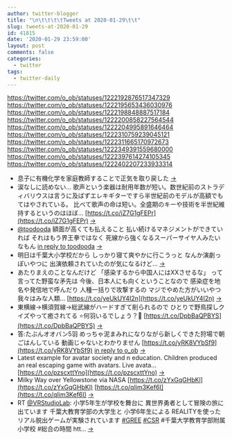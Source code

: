 ```yaml
---
author: twitter-blogger
title: "\n\t\t\t\tTweets at 2020-01-29\t\t"
slug: tweets-at-2020-01-29
id: 41815
date: '2020-01-29 23:59:00'
layout: post
comments: false
categories:
  - twitter
tags:
  - twitter-daily
---
```


https://twitter.com/o_ob/statuses/1222192876517347329 https://twitter.com/o_ob/statuses/1222195653436030976 https://twitter.com/o_ob/statuses/1222198848887517184 https://twitter.com/o_ob/statuses/1222200858227564544 https://twitter.com/o_ob/statuses/1222204995891646464 https://twitter.com/o_ob/statuses/1222310759239045121 https://twitter.com/o_ob/statuses/1222311665170972673 https://twitter.com/o_ob/statuses/1222349391559680000 https://twitter.com/o_ob/statuses/1222397614274105345 https://twitter.com/o_ob/statuses/1222402207233933314  

*   息子に有機化学を家庭教師することで正気を取り戻した [->](https://twitter.com/o_ob/statuses/1222192876517347329)
*   涙なしに読めない… 歌声という楽器は耐用年数が短い。数世紀前のストラディバリウスは言うに及ばずエレキギターですら半世紀前のモデルが高額でもてはやされている。 比べて歌声の命は短い。全盛期のキーや技術を半世紀維持するというのはほぼ… [https://t.co/iZ7G1gFEPr](https://t.co/iZ7G1gFEPr) [->](https://twitter.com/o_ob/statuses/1222195653436030976)
*   [@toodooda](https://twitter.com/toodooda) 額面が高くても払えること 払い続けるマネジメントができていれば それはもう界王拳ではなく 死線から強くなるスーパーサイヤ人みたいなもん [in reply to toodooda](https://twitter.com/toodooda/statuses/1221891922123358209) [->](https://twitter.com/o_ob/statuses/1222198848887517184)
*   明日は千葉大小学校だから しっかり寝て爽やかに行こうっと なんか演劇っぽいやつに 出演依頼されていたのが気になるけど… [->](https://twitter.com/o_ob/statuses/1222200858227564544)
*   あたりまえのことなんだけど 「感染するから中国人にはXXさせるな」 って言ってた野蛮な矛先は 今後、日本人にも向くということなので 感染症を地名や発信地で呼んだり 人種一括りで攻撃するの マジでやめた方がいいやつ 我々はみな人類… [https://t.co/yeUkUY4I2n](https://t.co/yeUkUY4I2n) [->](https://twitter.com/o_ob/statuses/1222204995891646464)
*   東横線→横須賀線→総武線がハードすぎて削られるので ひとりで野鳥探しクイズやって癒されてる ⭐️何羽いるでしょう？🦆 [https://t.co/DpbBaQPBYS](https://t.co/DpbBaQPBYS) [->](https://twitter.com/o_ob/statuses/1222310759239045121)
*   答:たぶんオオバン5羽 めっちゃ泥まみれになりながら新しくできた狩場で朝ごはんしている 動画じゃないとわかりません [https://t.co/yRK8VYbSf9](https://t.co/yRK8VYbSf9) [in reply to o_ob](https://twitter.com/o_ob/statuses/1222310759239045121) [->](https://twitter.com/o_ob/statuses/1222311665170972673)
*   Latest example for avatar society and n education. Children produced an real escaping game with avatars. Live avata… [https://t.co/pzscxttYno](https://t.co/pzscxttYno) [->](https://twitter.com/o_ob/statuses/1222349391559680000)
*   Milky Way over Yellowstone via NASA [https://t.co/zYxGqGHbKl](https://t.co/zYxGqGHbKl) [https://t.co/qIim3Kef6I](https://t.co/qIim3Kef6I) [->](https://twitter.com/o_ob/statuses/1222397614274105345)
*   RT [@VRStudioLab](https://twitter.com/VRStudioLab): 小学5年生が学校を舞台に 異世界勇者として冒険の旅に出ています 千葉大教育学部の大学生と 小学6年生による REALITYを使った リアル脱出ゲームが実験されています [#GREE](https://twitter.com/search?q=%23GREE&src=hash) [#CSR](https://twitter.com/search?q=%23CSR&src=hash) #千葉大学教育学部附属小学校 #総合の時間 htt… [->](https://twitter.com/o_ob/statuses/1222402207233933314)
